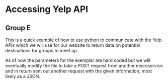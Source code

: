 # Accessing Yelp API

## Group E

This is a quick example of how to use python to communicate with the Yelp APIs which we will use for our website to return data on potential destinations for groups to meet up

As of now the parameters for the exemplar are hard coded but we will eventually modify the file to take a POST request from another microservice and in return sent out another request with the given information, most likely as a JSON.
